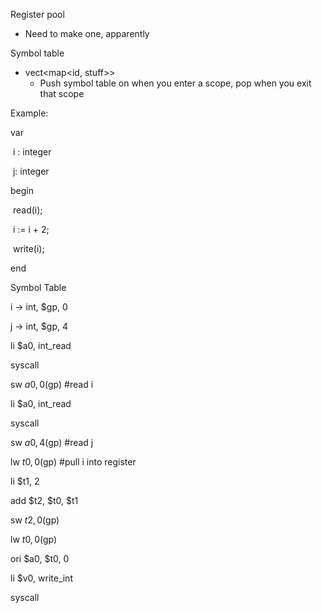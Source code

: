 Register pool

- Need to make one, apparently

Symbol table

- vect<map<id, stuff>>
  - Push symbol table on when you enter a scope, pop when you exit that scope



Example:

var

​	i : integer

​	j: integer

begin

​	read(i);

​	i := i + 2;

​	write(i);

end



Symbol Table

i -> int, $gp, 0

j -> int, $gp, 4



li $a0, int_read

syscall

sw $a0, 0($gp) #read i

li $a0, int_read

syscall

sw $a0, 4($gp) #read j

lw $t0, 0($gp) #pull i into register

li $t1, 2

add $t2, $t0, $t1

sw $t2, 0($gp)

lw $t0, 0($gp)

ori $a0, $t0, 0

li $v0, write_int

syscall
